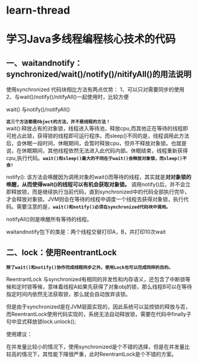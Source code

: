# learn-thread
# 学习Java多线程编程核心技术的代码
## 一、waitandnotify：synchronized/wait()/notify()/nitifyAll()的用法说明

使用synchronized 代码块相比方法有两点优势：
1、可以只对需要同步的使用
2、与wait()/notify()/nitifyAll()一起使用时，比较方便
 
 
wait() 与notify()/notifyAll()
 
**`这三个方法都是Object的方法，并不是线程的方法！`**  
wait():释放占有的对象锁，线程进入等待池，释放cpu,而其他正在等待的线程即可抢占此锁，获得锁的线程即可运行程序。而sleep()不同的是，线程调用此方法后，会休眠一段时间，休眠期间，会暂时释放cpu，但并不释放对象锁。也就是说，在休眠期间，其他线程依然无法进入此代码内部。休眠结束，线程重新获得cpu,执行代码。**`wait()和sleep()最大的不同在于wait()会释放对象锁，而sleep()不会!`**  
 
notify(): 该方法会唤醒因为调用对象的wait()而等待的线程，其实就是**对对象锁的唤醒，从而使得wait()的线程可以有机会获取对象锁。** 调用notify()后，并不会立即释放锁，而是继续执行当前代码，直到synchronized中的代码全部执行完毕，才会释放对象锁。JVM则会在等待的线程中调度一个线程去获得对象锁，执行代码。需要注意的是，**`wait()和notify()必须在synchronized代码块中调用。`**  
 
notifyAll()则是唤醒所有等待的线程。

waitandnotify包下的类是：两个线程交替打印A，B，共打印10次wait
## 二、lock：使用ReentrantLock
**`除了wait()和notify()协作完成线程同步之外，使用Lock也可以完成同样的目的。`**
 
ReentrantLock 与synchronized有相同的并发性和内存语义，还包含了中断锁等候和定时锁等候，意味着线程A如果先获得了对象obj的锁，那么线程B可以在等待指定时间内依然无法获取锁，那么就会自动放弃该锁。
 
但是由于synchronized是在JVM层面实现的，因此系统可以监控锁的释放与否，而ReentrantLock使用代码实现的，系统无法自动释放锁，需要在代码中finally子句中显式释放锁lock.unlock();

使用建议：
 
在并发量比较小的情况下，使用synchronized是个不错的选择，但是在并发量比较高的情况下，其性能下降很严重，此时ReentrantLock是个不错的方案。

